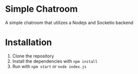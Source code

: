 # Simple Chatroom
 A simple chatroom that utilizes a Nodejs and Socketio backend

# Installation
 1. Clone the repository
 2. Install the dependencies with `npm install`
 3. Run with `npm start` or `node index.js`
